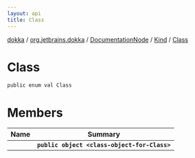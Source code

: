 ```yaml
---
layout: api
title: Class
---
```

[dokka](../../../../index.html) / [org.jetbrains.dokka](../../../index.html) / [DocumentationNode](../../index.html) / [Kind](../index.html) / [Class](index.html)


# Class


```
public enum val Class
```

# Members

| Name | Summary |
|------|---------|
|[<class-object-for-Class>](_class-object-for-Class_.html)|**`public object <class-object-for-Class>`**|
